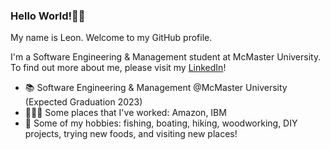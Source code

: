 ### Hello World!👋🏻
My name is Leon. Welcome to my GitHub profile. 

I'm a Software Engineering & Management student at McMaster University. To find out more about me, please visit my [LinkedIn](https://www.linkedin.com/in/leon-so/)!

- 📚 Software Engineering & Management @McMaster University (Expected Graduation 2023)
- 👨🏻‍💻 Some places that I've worked: Amazon, IBM
- 🤠 Some of my hobbies: fishing, boating, hiking, woodworking, DIY projects, trying new foods, and visiting new places!
